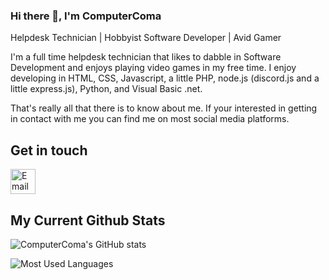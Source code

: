 ### Hi there 👋, I'm ComputerComa

Helpdesk Technician | Hobbyist Software Developer | Avid Gamer

I'm a full time helpdesk technician that likes to dabble in Software Development and enjoys playing video games in my free time. 
I enjoy developing in HTML, CSS, Javascript, a little PHP, node.js (discord.js and a little express.js), Python, and Visual Basic .net.

That's really all that there is to know about me. If your interested in getting in contact with me you can find me on most social media platforms.




## Get in touch
[<img src='https://cdn.jsdelivr.net/npm/simple-icons@3.0.1/icons/microsoftoutlook.svg' alt='Email' height='40'>](mailto:walkerraydick2@gmail.com)

## My Current Github Stats

 ![ComputerComa's GitHub stats](https://github-readme-stats.vercel.app/api?username=ComputerComa&show_icons=true&theme=dark&count_private=true)
 
 ![Most Used Languages](https://github-readme-stats.vercel.app/api/top-langs/?username=ComputerComa&theme=dark&layout=compact&count_private=true)
